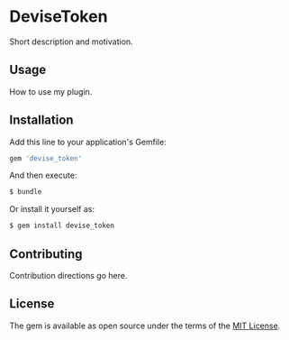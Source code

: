 # DeviseToken
Short description and motivation.

## Usage
How to use my plugin.

## Installation
Add this line to your application's Gemfile:

```ruby
gem 'devise_token'
```

And then execute:
```bash
$ bundle
```

Or install it yourself as:
```bash
$ gem install devise_token
```

## Contributing
Contribution directions go here.

## License
The gem is available as open source under the terms of the [MIT License](http://opensource.org/licenses/MIT).
